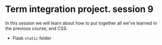 # Term integration project. session 9

In this session we will learn about how to put together all we've learned in
the previous course, and CSS.

- Flask `static` folder